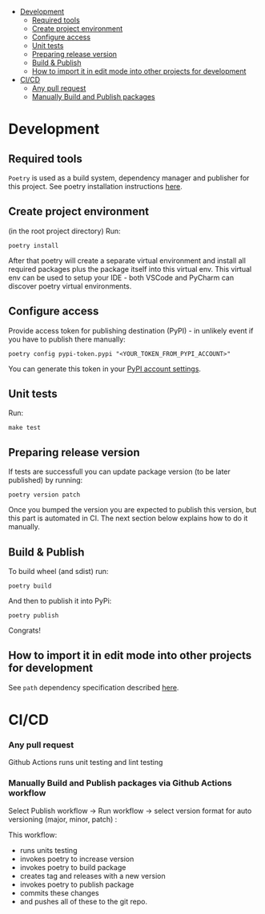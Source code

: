 - [Development](#development)
  - [Required tools](#required-tools)
  - [Create project environment](#create-project-environment)
  - [Configure access](#configure-access)
  - [Unit tests](#unit-tests)
  - [Preparing release version](#preparing-release-version)
  - [Build \& Publish](#build--publish)
  - [How to import it in edit mode into other projects for development](#how-to-import-it-in-edit-mode-into-other-projects-for-development)
- [CI/CD](#cicd)
    - [Any pull request](#any-pull-request)
    - [Manually Build and Publish packages](#manually-build-and-publish-packages-via-github-actions-workflow)

# Development
## Required tools
`Poetry` is used as a build system, dependency manager and publisher for this project.
See poetry installation instructions [here](https://python-poetry.org/docs/#installation).

## Create project environment
(in the root project directory) Run:
```
poetry install
```
After that poetry will create a separate virtual environment and install all required packages plus the package itself into this virtual env. This virtual env can be used to setup your IDE - both VSCode and PyCharm can discover poetry virtual environments.

## Configure access
Provide access token for publishing destination (PyPI) - in unlikely event if you have to publish there manually:
```
poetry config pypi-token.pypi "<YOUR_TOKEN_FROM_PYPI_ACCOUNT>"
```
You can generate this token in your [PyPI account settings](https://pypi.org).

## Unit tests
Run:
```
make test
```

## Preparing release version
If tests are successfull you can update package version (to be later published) by running:
```
poetry version patch
```
Once you bumped the version you are expected to publish this version, but this part is automated in CI. The next section below explains how to do it manually.

## Build & Publish
To build wheel (and sdist) run:
```
poetry build
```

And then to publish it into PyPi:
```
poetry publish
```
Congrats!

## How to import it in edit mode into other projects for development
See `path` dependency specification described [here](https://python-poetry.org/docs/dependency-specification/#path-dependencies).

# CI/CD
### Any pull request
Github Actions runs unit testing and lint testing

### Manually Build and Publish packages via Github Actions workflow
Select Publish workflow -> Run workflow -> select version format for auto versioning (major, minor, patch) :

This workflow:
* runs units testing
* invokes poetry to increase version
* invokes poetry to build package
* creates tag and releases with a new version
* invokes poetry to publish package
* commits these changes
* and pushes all of these to the git repo.
